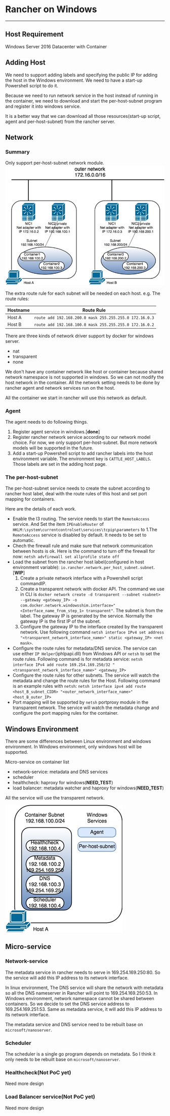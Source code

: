 # Rancher on Windows

---
## Host Requirement
Windows Server 2016 Datacenter with Container

## Adding Host
We need to support adding labels and specifying the public IP for adding the host in the Windows environment. We need to have a start-up Powershell script to do it.

Because we need to run network service in the host instead of running in the container, we need to download and start the per-host-subnet program and register it into windows service.

It is a better way that we can download all those resources(start-up script, agent and per-host-subnet) from the rancher server.


## Network

### Summary
Only support per-host-subnet network module.
![per-host-subnet](./per-host-subnet.jpg)

The extra route rule for each subnet will be needed on each host. e.g. The route rules:

|Hostname|Route Rule|
|---|---|
|Host A|`route add 192.168.200.0 mask 255.255.255.0 172.16.0.3`|
|Host B|`route add 192.168.100.0 mask 255.255.255.0 172.16.0.2`|

There are three kinds of network driver support by docker for windows server.

* nat
* transparent
* none

We don't have any container network like host or container because shared network namespace is not supported in windows. So we can not modify the host network in the container. All the network setting needs to be done by rancher agent and network services run on the host.

All the container we start in rancher will use this network as default.

### Agent
The agent needs to do following things.

1. Register agent service in windows.[**done**]
2. Register rancher network service according to our network model choice. For now, we only support per-host-subnet. But more network models will be supported in the future.
3. Add a start-up Powershell script to add rancher labels into the host environment variable. The environment key is `CATTLE_HOST_LABELS`. Those labels are set in the adding host page.

### The per-host-subnet

The per-host-subnet service needs to create the subnet according to rancher host label, deal with the route rules of this host and set port mapping for containers.

Here are the details of each work. 

* Enable the l3 routing. The service needs to start the `RemoteAccess` service. And Set the item `IPEnableRouter` of `HKLM:\system\currentcontrolset\services\tcpip\parameters` to 1.The `RemoteAccess` service is disabled by default. It needs to be set to automatic.
* Chech the firewall rule and make sure that network communication between hosts is ok. Here is the command to turn off the firewall for now: `netsh advfirewall set allprofile state off`
* Load the subnet from the rancher host label(configured in host environment variable): `io.rancher.network.per_host_subnet.subnet`.[**WIP**]
  1. Create a private network interface with a Powershell script commandIP.
  2. Create a transparent network with docker API. The command we use in CLI is `docker network create -d transparent --subnet <subnet> --gateway <gateway_IP> -o com.docker.network.windowsshim.interface="<Interface_name_from_step_1> transparent"`. The subnet is from the label. The gateway IP is generated by the service. Normally the gateway IP is the first IP of the subnet.
  3. Configure the gateway IP to the interface created by the transparent network. Use following command `netsh interface IPv4 set address "<transparent_network_interface_name>" static <gateway_IP> <net mask>`.
* Configure the route rules for metadata/DNS service. The service can use either `IP Helper`(iphlpapi.dll) from Windows API or `netsh` to set the route rules. Following command is for metadata service: `netsh interface IPv4 add route 169.254.169.250/32 "<transparent_network_interface_name>" <gateway_IP>`
* Configure the route rules for other subnets. The service will watch the metadata and change the route rules for the Host. Following command is an example rules with `netsh`: `netsh interface ipv4 add route <host_B_subnet_CIDR> "<outer_network_interface_name>" <host_B_outer_IP>`
* Port mapping will be supported by `netsh` portproxy module in the transparent network. The service will watch the metadata change and configure the port mapping rules for the container.


## Windows Environment

There are some differences between Linux environment and windows environment. In Windows environment, only windows host will be supported.

Micro-service on container list

* network-service: metadata and DNS services
* scheduler
* healthcheck: haproxy for windows(**NEED_TEST**)
* load balancer: metadata watcher and haproxy for windows(**NEED_TEST**)

All the service will use the transparent network.

![services](./services.jpg)

## Micro-service

### Network-service

The metadata service in rancher needs to serve in 169.254.169.250:80. So the service will add this IP address to its network interface.

In linux environment, The DNS service will share the network with metadata so all the DNS nameserver in Rancher will point to 169.254.169.250:53. In Windows environment, network namespace cannot be shared between containers. So we decide to set the DNS service address to 169.254.169.251:53. Same as metadata service, it will add this IP address to its network interface.

The metadata service and DNS service need to be rebuilt base on `microsoft/nanoserver`.

### Scheduler

The scheduler is a single go program depends on metadata. So I think it only needs to be rebuilt base on `microsoft/nanoserver`.

### Healthcheck(Not PoC yet)

Need more design

### Load Balancer service(Not PoC yet)

Need more design